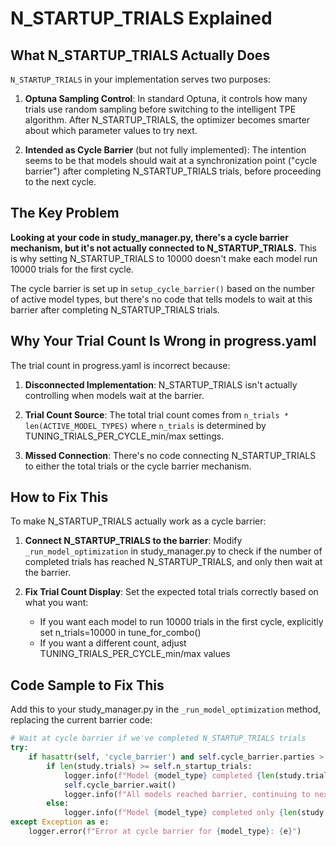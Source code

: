 # N_STARTUP_TRIALS Explained

## What N_STARTUP_TRIALS Actually Does

`N_STARTUP_TRIALS` in your implementation serves two purposes:

1. **Optuna Sampling Control**: In standard Optuna, it controls how many trials use random sampling before switching to the intelligent TPE algorithm. After N_STARTUP_TRIALS, the optimizer becomes smarter about which parameter values to try next.

2. **Intended as Cycle Barrier** (but not fully implemented): The intention seems to be that models should wait at a synchronization point ("cycle barrier") after completing N_STARTUP_TRIALS trials, before proceeding to the next cycle.

## The Key Problem

**Looking at your code in study_manager.py, there's a cycle barrier mechanism, but it's not actually connected to N_STARTUP_TRIALS.** This is why setting N_STARTUP_TRIALS to 10000 doesn't make each model run 10000 trials for the first cycle.

The cycle barrier is set up in `setup_cycle_barrier()` based on the number of active model types, but there's no code that tells models to wait at this barrier after completing N_STARTUP_TRIALS trials.

## Why Your Trial Count Is Wrong in progress.yaml

The trial count in progress.yaml is incorrect because:

1. **Disconnected Implementation**: N_STARTUP_TRIALS isn't actually controlling when models wait at the barrier.

2. **Trial Count Source**: The total trial count comes from `n_trials * len(ACTIVE_MODEL_TYPES)` where `n_trials` is determined by TUNING_TRIALS_PER_CYCLE_min/max settings.

3. **Missed Connection**: There's no code connecting N_STARTUP_TRIALS to either the total trials or the cycle barrier mechanism.

## How to Fix This

To make N_STARTUP_TRIALS actually work as a cycle barrier:

1. **Connect N_STARTUP_TRIALS to the barrier**: Modify `_run_model_optimization` in study_manager.py to check if the number of completed trials has reached N_STARTUP_TRIALS, and only then wait at the barrier.

2. **Fix Trial Count Display**: Set the expected total trials correctly based on what you want:
   - If you want each model to run 10000 trials in the first cycle, explicitly set n_trials=10000 in tune_for_combo()
   - If you want a different count, adjust TUNING_TRIALS_PER_CYCLE_min/max values

## Code Sample to Fix This

Add this to your study_manager.py in the `_run_model_optimization` method, replacing the current barrier code:

```python
# Wait at cycle barrier if we've completed N_STARTUP_TRIALS trials
try:
    if hasattr(self, 'cycle_barrier') and self.cycle_barrier.parties > 1:
        if len(study.trials) >= self.n_startup_trials:
            logger.info(f"Model {model_type} completed {len(study.trials)} trials (>= {self.n_startup_trials}), waiting at cycle barrier")
            self.cycle_barrier.wait()
            logger.info(f"All models reached barrier, continuing to next cycle")
        else:
            logger.info(f"Model {model_type} completed only {len(study.trials)} trials (< {self.n_startup_trials}), not waiting at barrier")
except Exception as e:
    logger.error(f"Error at cycle barrier for {model_type}: {e}")
```